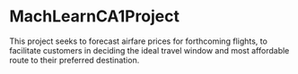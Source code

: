 # MachLearnCA1Project
This project seeks to forecast airfare prices for forthcoming flights, to facilitate customers in deciding the ideal travel window and most affordable route to their preferred destination.
